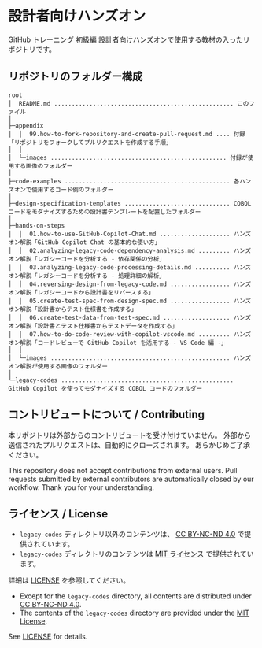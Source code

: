 # 設計者向けハンズオン

GitHub トレーニング 初級編 設計者向けハンズオンで使用する教材の入ったリポジトリです。

## リポジトリのフォルダー構成

```plaintext
root
│  README.md ................................................... このファイル
│
├─appendix
│  │  99.how-to-fork-repository-and-create-pull-request.md .... 付録「リポジトリをフォークしてプルリクエストを作成する手順」
│  │
│  └─images .................................................. 付録が使用する画像のフォルダー
│
├─code-examples ............................................... 各ハンズオンで使用するコード例のフォルダー
│
├─design-specification-templates .............................. COBOL コードをモダナイズするための設計書テンプレートを配置したフォルダー
│
├─hands-on-steps
│  │  01.how-to-use-GitHub-Copilot-Chat.md .................... ハンズオン解説「GitHub Copilot Chat の基本的な使い方」
│  │  02.analyzing-legacy-code-dependency-analysis.md ......... ハンズオン解説「レガシーコードを分析する - 依存関係の分析」
│  │  03.analyzing-legacy-code-processing-details.md .......... ハンズオン解説「レガシーコードを分析する - 処理詳細の解析」
│  │  04.reversing-design-from-legacy-code.md ................. ハンズオン解説「レガシーコードから設計書をリバースする」
│  │  05.create-test-spec-from-design-spec.md ................. ハンズオン解説「設計書からテスト仕様書を作成する」
│  │  06.create-test-data-from-test-spec.md ................... ハンズオン解説「設計書とテスト仕様書からテストデータを作成する」
│  │  07.how-to-do-code-review-with-copilot-vscode.md ......... ハンズオン解説「コードレビューで GitHub Copilot を活用する - VS Code 編 -」
│  │
│  └─images ................................................... ハンズオン解説が使用する画像のフォルダー
│
└─legacy-codes ................................................. GitHub Copilot を使ってモダナイズする COBOL コードのフォルダー
```

## コントリビュートについて / Contributing

本リポジトリは外部からのコントリビュートを受け付けていません。
外部から送信されたプルリクエストは、自動的にクローズされます。
あらかじめご了承ください。

This repository does not accept contributions from external users.
Pull requests submitted by external contributors are automatically closed by our workflow.
Thank you for your understanding.

## ライセンス / License

- `legacy-codes` ディレクトリ以外のコンテンツは、 [CC BY-NC-ND 4.0](https://creativecommons.org/licenses/by-nc-nd/4.0/deed.ja) で提供されています。
- `legacy-codes` ディレクトリのコンテンツは [MIT ライセンス](./legacy-codes/LICENSE) で提供されています。

詳細は [LICENSE](/LICENSE.md) を参照してください。

- Except for the `legacy-codes` directory, all contents are distributed under [CC BY-NC-ND 4.0](https://creativecommons.org/licenses/by-nc-nd/4.0/).
- The contents of the `legacy-codes` directory are provided under the [MIT License](./legacy-codes/LICENSE).

See [LICENSE](/LICENSE.md) for details.
